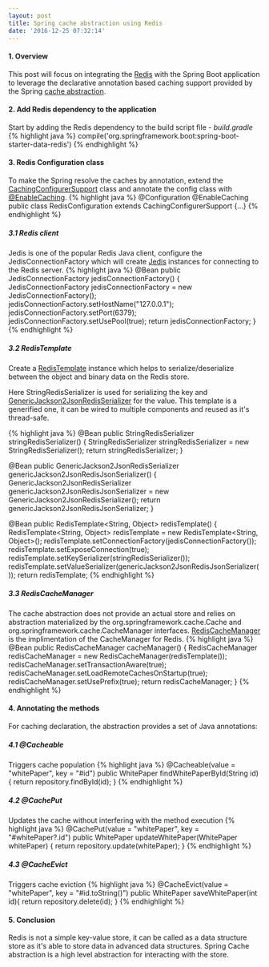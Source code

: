 ```yaml
---
layout: post
title: Spring cache abstraction using Redis
date: '2016-12-25 07:32:14'
---
```


####  1. Overview
This post will focus on integrating the [Redis](//redis.io/) with the Spring Boot application to leverage the declarative annotation based caching support provided by the Spring [cache abstraction](//docs.spring.io/spring/docs/current/spring-framework-reference/html/cache.html).

#### 2. Add Redis dependency to the application
Start by adding the Redis dependency to the build script file - *build.gradle*
{% highlight java %}
compile('org.springframework.boot:spring-boot-starter-data-redis')
{% endhighlight %}
#### 3. Redis Configuration class
To make the Spring resolve the caches by annotation, extend the [CachingConfigurerSupport](//docs.spring.io/spring/docs/current/javadoc-api/org/springframework/cache/annotation/CachingConfigurerSupport.html) class and annotate the config class with [@EnableCaching](//docs.spring.io/spring-framework/docs/current/javadoc-api/org/springframework/cache/annotation/EnableCaching.html).
{% highlight java %}
@Configuration
@EnableCaching
public class RedisConfiguration extends CachingConfigurerSupport {...}
{% endhighlight %}
#####    3.1 Redis client 
Jedis is one of the popular Redis Java client, configure the JedisConnectionFactory which will create [Jedis](//github.com/xetorthio/jedis) instances for connecting to the Redis server.
{% highlight java %}
  @Bean
  public JedisConnectionFactory jedisConnectionFactory() {
    JedisConnectionFactory jedisConnectionFactory = new JedisConnectionFactory();
    jedisConnectionFactory.setHostName("127.0.0.1");
    jedisConnectionFactory.setPort(6379);
    jedisConnectionFactory.setUsePool(true);
    return jedisConnectionFactory;
  }
{% endhighlight %}
#####    3.2 RedisTemplate
Create a [RedisTemplate](//docs.spring.io/spring-data/redis/docs/current/api/org/springframework/data/redis/core/RedisTemplate.html) instance which helps to serialize/deserialize between the object and binary data on the Redis store.

Here StringRedisSerializer is used for serializing the key and [GenericJackson2JsonRedisSerializer](//docs.spring.io/spring-data/redis/docs/current/api/org/springframework/data/redis/serializer/GenericJackson2JsonRedisSerializer.html) for the value. This template is a generified one, it can be wired to multiple components and reused as it's thread-safe.


{% highlight java %}
  @Bean
  public StringRedisSerializer stringRedisSerializer() {
    StringRedisSerializer stringRedisSerializer = new StringRedisSerializer();
    return stringRedisSerializer;
  }

  @Bean
  public GenericJackson2JsonRedisSerializer genericJackson2JsonRedisJsonSerializer() {
    GenericJackson2JsonRedisSerializer genericJackson2JsonRedisJsonSerializer =
        new GenericJackson2JsonRedisSerializer();
    return genericJackson2JsonRedisJsonSerializer;
  }

  @Bean
  public RedisTemplate<String, Object> redisTemplate() {
    RedisTemplate<String, Object> redisTemplate = new RedisTemplate<String, Object>();
    redisTemplate.setConnectionFactory(jedisConnectionFactory());
    redisTemplate.setExposeConnection(true);
    redisTemplate.setKeySerializer(stringRedisSerializer());
    redisTemplate.setValueSerializer(genericJackson2JsonRedisJsonSerializer());
    return redisTemplate;
{% endhighlight %}
#####    3.3 RedisCacheManager
The cache abstraction does not provide an actual store and relies on abstraction materialized by the org.springframework.cache.Cache and org.springframework.cache.CacheManager interfaces.
[RedisCacheManager](//docs.spring.io/spring-data/redis/docs/current/api/org/springframework/data/redis/cache/RedisCacheManager.html) is the implimentation of the CacheManager for Redis. 
{% highlight java %}
  @Bean
  public RedisCacheManager cacheManager() {
    RedisCacheManager redisCacheManager = new RedisCacheManager(redisTemplate());
    redisCacheManager.setTransactionAware(true);
    redisCacheManager.setLoadRemoteCachesOnStartup(true);
    redisCacheManager.setUsePrefix(true);
    return redisCacheManager;
  }
{% endhighlight %}

#### 4. Annotating the methods
For caching declaration, the abstraction provides a set of Java annotations:

##### 4.1 @Cacheable 
Triggers cache population
{% highlight java %}
    @Cacheable(value = "whitePaper", key = "#id")
    public WhitePaper findWhitePaperById(String id) 
    {
        return repository.findById(id);
    }
{% endhighlight %}
##### 4.2 @CachePut 
Updates the cache without interfering with the method execution
{% highlight java %}
    @CachePut(value = "whitePaper", key = "#whitePaper?.id")
    public WhitePaper updateWhitePaper(WhitePaper whitePaper)
    {
        return repository.update(whitePaper);
    }
{% endhighlight %}

##### 4.3 @CacheEvict 
Triggers cache eviction
{% highlight java %}
    @CacheEvict(value = "whitePaper", key = "#id.toString()")
    public WhitePaper saveWhitePaper(int id){
        return repository.delete(id);
    }
{% endhighlight %}
#### 5. Conclusion
Redis is not a simple key-value store, it can be called as a data structure store as it's able to store data in advanced data structures. Spring Cache abstraction is a high level abstraction for interacting with the store.
